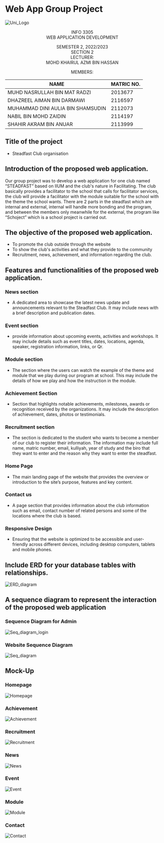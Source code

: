 # Web App Group Project

![Uni_Logo](https://cdn.discordapp.com/attachments/617236729325289486/1110866317365477496/image2.png)
<div align="center">
  
INFO 3305\
WEB APPLICATION DEVELOPMENT

SEMESTER 2, 2022/2023\
SECTION 2\
LECTURER:\
MOHD KHAIRUL AZMI BIN HASSAN

MEMBERS:

| NAME | MATRIC NO. |
|----------|----------|
|  MUHD NASRULLAH BIN MAT RADZI   |  2013677    |
|  DHAZREEL AIMAN BIN DARMAWI   |  2116597    |
|  MUHAMMAD DINI AULIA BIN SHAMSUDIN   |  2112073    |
|  NABIL BIN MOHD ZAIDIN   |  2114197    |
|  SHAHIR AKRAM BIN ANUAR   |  2113999    |
  
</div>

## Title of the project

- Steadfast Club organisation

## Introduction of the proposed web application.

  Our group project was to develop a web application for one club named “STEADFAST” based on IIUM and the club's nature in Facilitating. The club basically provides a facilitator to the school that calls for facilitator services, the club will provide a facilitator with the module suitable for the school with the theme the school wants. There are 2 parts in the steadfast which are internal and external, internal will handle more bonding and the program, and between the members only meanwhile for the external, the program like “Schoject” which is a school project is carried out. 

## The objective of the proposed web application.
- To promote the club outside through the website
- To show the club's activities and what they provide to the community
- Recruitment, news, achievement, and information regarding the club.

## Features and functionalities of the proposed web application. 
### News section
- A dedicated area to showcase the latest news update and announcements relevant to the Steadfast Club. It may include news with a brief description and publication dates. 

### Event section
- provide information about upcoming events, activities and workshops. It may include details such as event titles, dates, locations, agenda, speaker, registration information, links, or Qr. 

### Module section 
- The section where the users can watch the example of the theme and module that we play during our program at school. This may include the details of how we play and how the instruction in the module. 

### Achievement Section
- Section that highlights notable achievements, milestones, awards or recognition received by the organizations. It may include the description of achievement, dates, photos or testimonials. 

### Recruitment section
- The section is dedicated to the student who wants to become a member of our club to register their information. The information may include full name, matric number, email, kulliyah, year of study and the biro that they want to enter and the reason why they want to enter the steadfast. 

### Home Page
- The main landing page of the website that provides the overview or introduction to the site’s purpose, features and key content.

### Contact us
- A page section that provides information about the club information such as email, contact number of related persons and some of the locations where the club is based. 

### Responsive Design
- Ensuring that the website is optimized to be accessible and user-friendly across different devices, including desktop computers, tablets and mobile phones. 

## Include ERD for your database tables with relationships. 
![ERD_diagram](https://imgtr.ee/images/2023/05/24/wLnBB.png)

## A sequence diagram to represent the interaction of the proposed web application
### Sequence Diagram for Admin
![Seq_diagram_login](https://cdn.discordapp.com/attachments/617236729325289486/1110866318032375818/image3.png)

### Website Sequence Diagram 
![Seq_diagram](https://cdn.discordapp.com/attachments/617236729325289486/1110866318388895794/image1.png)

## Mock-Up

### Homepage
![Homepage](https://cdn.discordapp.com/attachments/617236729325289486/1110953945486065725/image2.png)

### Achievement
![Achievement](https://cdn.discordapp.com/attachments/617236729325289486/1110953946777923614/image8.png)

### Recruitment
![Recruitment](https://cdn.discordapp.com/attachments/617236729325289486/1110953945779687494/image3.png)

### News
![News](https://cdn.discordapp.com/attachments/617236729325289486/1110953945263788124/image1.png)

### Event
![Event](https://cdn.discordapp.com/attachments/617236729325289486/1110955070377435166/image5.png)

### Module
![Module](https://cdn.discordapp.com/attachments/617236729325289486/1110953946551418951/image7.png)

### Contact
![Contact](https://cdn.discordapp.com/attachments/617236729325289486/1110953947033763931/image10.png)
